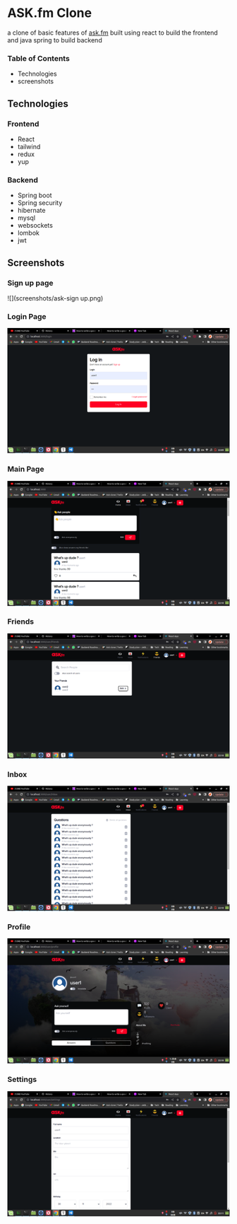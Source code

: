 # ASK.fm Clone

a clone of basic features of [ask.fm](https://ask.fm/) built using react to build the frontend and java spring to build backend

### Table of Contents

- Technologies
- screenshots



## **Technologies**

### Frontend

- React
- tailwind
- redux
- yup

### Backend

- Spring boot
- Spring security
- hibernate
- mysql
- websockets
- lombok
- jwt

## Screenshots

### Sign up page

![](screenshots/ask-sign up.png)

### Login Page

![](screenshots/ask-login.png)

### Main Page

![](screenshots/ask-main.png)

### Friends

![ask-friends](screenshots/ask-friends.png)

### Inbox

![ask-inbox](screenshots/ask-inbox.png)

### Profile

![ask-profile](screenshots/ask-profile.png)

### Settings

![ask-setting](screenshots/ask-setting.png)